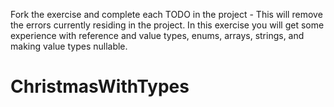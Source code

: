 Fork the exercise and complete each TODO in the project - This will remove the errors currently residing in the project.  In this exercise you will get some experience with reference and value types, enums, arrays, strings, and making value types nullable.

# ChristmasWithTypes

